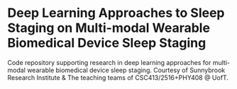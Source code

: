 # Deep Learning Approaches to Sleep Staging on Multi-modal Wearable Biomedical Device Sleep Staging
Code repository supporting research in deep learning approaches for multi-modal wearable biomedical device sleep staging. Courtesy of Sunnybrook Research Institute &amp; The teaching teams of CSC413/2516+PHY408 @ UofT.
